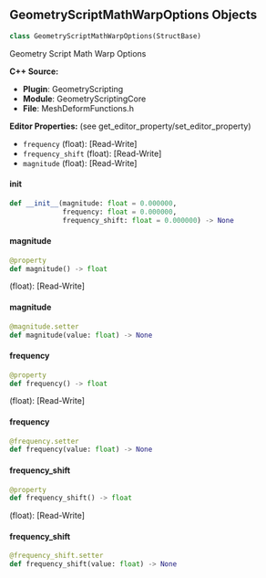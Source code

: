 ## GeometryScriptMathWarpOptions Objects

```python
class GeometryScriptMathWarpOptions(StructBase)
```

Geometry Script Math Warp Options

**C++ Source:**

- **Plugin**: GeometryScripting
- **Module**: GeometryScriptingCore
- **File**: MeshDeformFunctions.h

**Editor Properties:** (see get_editor_property/set_editor_property)

- ``frequency`` (float):  [Read-Write]
- ``frequency_shift`` (float):  [Read-Write]
- ``magnitude`` (float):  [Read-Write]

<a id="unreal.GeometryScriptMathWarpOptions.__init__"></a>

#### __init__

```python
def __init__(magnitude: float = 0.000000,
             frequency: float = 0.000000,
             frequency_shift: float = 0.000000) -> None
```

<a id="unreal.GeometryScriptMathWarpOptions.magnitude"></a>

#### magnitude

```python
@property
def magnitude() -> float
```

(float):  [Read-Write]

<a id="unreal.GeometryScriptMathWarpOptions.magnitude"></a>

#### magnitude

```python
@magnitude.setter
def magnitude(value: float) -> None
```

<a id="unreal.GeometryScriptMathWarpOptions.frequency"></a>

#### frequency

```python
@property
def frequency() -> float
```

(float):  [Read-Write]

<a id="unreal.GeometryScriptMathWarpOptions.frequency"></a>

#### frequency

```python
@frequency.setter
def frequency(value: float) -> None
```

<a id="unreal.GeometryScriptMathWarpOptions.frequency_shift"></a>

#### frequency_shift

```python
@property
def frequency_shift() -> float
```

(float):  [Read-Write]

<a id="unreal.GeometryScriptMathWarpOptions.frequency_shift"></a>

#### frequency_shift

```python
@frequency_shift.setter
def frequency_shift(value: float) -> None
```

<a id="unreal.GeometryScriptPerlinNoiseOptions"></a>